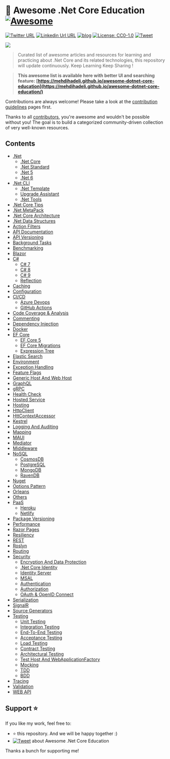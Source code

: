 # 🎨 Awesome .Net Core Education [![Awesome](https://awesome.re/badge-flat2.svg)](https://awesome.re)
[![Twitter URL](https://img.shields.io/badge/-@mehdi_hadeli-%231DA1F2?style=flat-square&logo=twitter&logoColor=ffffff)](https://twitter.com/mehdi_hadeli)
[![Linkedin Url URL](https://img.shields.io/badge/-mehdihadeli-blue?style=flat-square&logo=linkedin&logoColor=ffffff)](https://www.linkedin.com/in/mehdihadeli/)
[![blog](https://img.shields.io/badge/blog-dotnetuniversity.com-brightgreen?style=flat-square)](https://dotnetuniversity.com/)
[![License: CC0-1.0](https://img.shields.io/badge/License-CC0%201.0-brightgreen.svg?style=flat-square)](http://creativecommons.org/publicdomain/zero/1.0/)
[![Tweet](https://img.shields.io/twitter/url/http/shields.io.svg?style=social)][tweet] 


![](https://github.com/mehdihadeli/awesome-dotnet-core-education/banner.jpg)

> Curated list of awesome articles and resources for learning and practicing about .Net Core and its related technologies, this repository will update continuously. Keep Learning Keep Sharing !

> **This awesome list is available here with better UI and searching feature: [https://mehdihadeli.github.io/awesome-dotnet-core-education](https://mehdihadeli.github.io/awesome-dotnet-core-education/)**


Contributions are always welcome! Please take a look at the [contribution guidelines](https://github.com/mehdihadeli/awesome-dotnet-core-education/blob/master/contributing.md) pages first.

Thanks to all [contributors](https://github.com/mehdihadeli/awesome-dotnet-core-education/graphs/contributors), you're awesome and wouldn't be possible without you! The goal is to build a categorized community-driven collection of very well-known resources.


## Contents

- [.Net](docs/dotnet/dotnet.md)
  - [.Net Core](docs/dotnet/dotnet-core.md)
  - [.Net Standard](docs/dotnet/dotnet-standard.md)
  - [.Net 5](docs/dotnet/dotnet5.md)
  - [.Net 6](docs/dotnet/dotnet6.md)
- [.Net CLI](docs/dotnet-cli/dotnet-cli.md)
  - [.Net Template](docs/dotnet-cli/dotnet-template.md)
  - [Upgrade Assistant](docs/dotnet-cli/upgrade-assistant.md)
  - [.Net Tools](docs/dotnet-cli/dotnet-tools.md)
- [.Net Core Tips](docs/dotnet/dotnet-core-tips.md)
- [.Net MetaPack](docs/dotnet/metapack.md)
- [.Net Core Architecture](docs/dotnet/dotnet-core-architecture.md)
- [.Net Data Structures](docs/dotnet/dotnet-data-structure.md)
- [Action Filters](docs/action-filters.md)
- [API Documentation](docs/api-documentation.md)
- [API Versioning](docs/api-versioning.md)
- [Background Tasks](docs/background-tasks.md)
- [Benchmarking](docs/benchmarking.md)
- [Blazor](docs/blazor.md)
- [C#](docs/csharp/csharp.md)
  - [C# 7](docs/csharp/7.md)
  - [C# 8](docs/csharp/8.md)
  - [C# 9](docs/csharp/9.md)
  - [Reflection](docs/csharp/reflection.md)
- [Caching](docs/caching.md)
- [Configuration](docs/configuration.md)
- [CI/CD](docs/ci-cd/ci-cd.md)
  - [Azure Devops](docs/ci-cd/azure-devops.md)
  - [GitHub Actions](docs/ci-cd/gitHub-actions.md)
- [Code Coverage & Analysis](docs/code-coverage-analysis.md)
- [Commenting](docs/commenting.md)
- [Dependency Injection](docs/dependency-injection.md)
- [Docker](docs/docker.md)
- [EF Core](docs/ef-core/ef-core.md)
  - [EF Core 5](docs/ef-core/ef-core5.md)
  - [EF Core Migrations](docs/ef-core/ef-core-migration.md)
  - [Expression Tree](docs/ef-core/expression-tree.md)
- [Elastic Search](docs/elastic-search.md)
- [Environment](docs/environment.md)
- [Exception Handling](docs/exception-handling.md)
- [Feature Flags](docs/feature-flags.md)
- [Generic Host And Web Host](docs/generic-host.md)
- [GraphQL](docs/graphql.md)
- [gRPC](docs/grpc.md)
- [Health Check](docs/health-check.md)
- [Hosted Service](docs/hosted-service.md)
- [Hosting](docs/hosting.md)
- [HttpClient](docs/httpclient.md)
- [HttContextAccessor](docs/httpcontext-accessor.md)
- [Kestrel](docs/kestrel.md)
- [Logging And Auditing](docs/logging.md)
- [Mapping](docs/mapping.md)
- [MAUI](docs/maui.md)
- [Mediator](docs/mediator.md)
- [Middleware](docs/middleware.md)
- [NoSQL](docs/nosql/nosql.md)
  - [CosmosDB](docs/nosql/cosmosdb.md)
  - [PostgreSQL](docs/nosql/postgrsql.md)
  - [MongoDB](docs/nosql/mongodb.md)
  - [RavenDB](docs/nosql/ravendb.md)
- [Nuget](docs/nuget.md)
- [Options Pattern](docs/-pattern.md)
- [Orleans](orleans.md)
- [Others](docs/others.md)
- [PaaS](docs/paas/paas.md)
  - [Heroku](docs/paas/heroku.md)
  - [Netlify](docs/paas/netlify.md)
- [Package Versioning](docs/package-versioning.md)
- [Performance](docs/performance.md)
- [Razor Pages](docs/razor-pages.md)
- [Resiliency](docs/resiliency.md)
- [REST](docs/rest.md)
- [Roslyn](docs/roslyn.md)
- [Routing](docs/routing.md)
- [Security](docs/security/security.md)
  - [Encryption And Data Protection](docs/security/encryption.md)
  - [.Net Core Identity](docs/security/dotnet-identity.md)
  - [Identity Server](docs/security/identity-server.md)
  - [MSAL](docs/security/msal.md)
  - [Authentication](docs/security/authentication.md)
  - [Authorization](docs/security/authorization.md)
  - [OAuth & OpenID Connect](docs/security/oauth-opencid.md)
- [Serialization](docs/serialization.md)
- [SignalR](docs/signalr.md) 
- [Source Generators](docs/source-generators.md)
- [Testing](docs/testing/testing.md)
  - [Unit Testing](docs/testing/unit-testing.md)
  - [Integration Testing](docs/testing/integration-testing.md)
  - [End-To-End Testing](docs/testing/end-to-end-testing.md)
  - [Acceptance Testing](docs/testing/acceptance-testing.md)
  - [Load Testing](docs/testing/load-testing.md)
  - [Contract Testing](docs/testing/contract-testing.md)
  - [Architectural Testing](docs/testing/architectural-testing.md)
  - [Test Host And WebApplicationFactory](docs/testing/test-host.md)
  - [Mocking](docs/testing/mocking.md)
  - [TDD](docs/testing/tdd.md)
  - [BDD](docs/testing/bdd.md)
- [Tracing](docs/tracing.md)
- [Validation](docs/validation.md)
- [WEB API](docs/web-api.md)

## Support ⭐
If you like my work, feel free to:

- ⭐ this repository. And we will be happy together :)
- [![Tweet](https://img.shields.io/twitter/url/http/shields.io.svg?style=social)][tweet] about Awesome .Net Core Education


Thanks a bunch for supporting me!

[tweet]: https://twitter.com/intent/tweet?url=https://github.com/mehdihadeli/awesome-dotnet-core-education&text=A%20curated%20list%20of%20awesome%20articles%20and%20resources%20for%20learning%20and%20practicing%20about%20.Net%20Core%20and%20its%20related%20technologies&hashtags=dotnetcore,dotnet,csharp,netcore,aspnetcore


